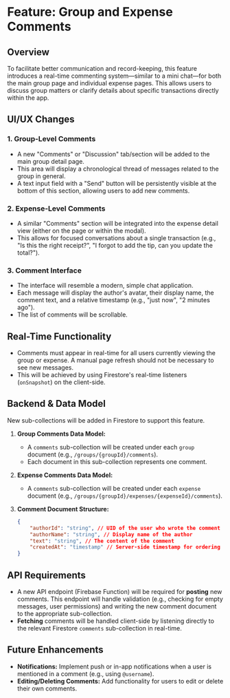 # Feature: Group and Expense Comments

## Overview

To facilitate better communication and record-keeping, this feature introduces a real-time commenting system—similar to a mini chat—for both the main group page and individual expense pages. This allows users to discuss group matters or clarify details about specific transactions directly within the app.

## UI/UX Changes

### 1. Group-Level Comments

- A new "Comments" or "Discussion" tab/section will be added to the main group detail page.
- This area will display a chronological thread of messages related to the group in general.
- A text input field with a "Send" button will be persistently visible at the bottom of this section, allowing users to add new comments.

### 2. Expense-Level Comments

- A similar "Comments" section will be integrated into the expense detail view (either on the page or within the modal).
- This allows for focused conversations about a single transaction (e.g., "Is this the right receipt?", "I forgot to add the tip, can you update the total?").

### 3. Comment Interface

- The interface will resemble a modern, simple chat application.
- Each message will display the author's avatar, their display name, the comment text, and a relative timestamp (e.g., "just now", "2 minutes ago").
- The list of comments will be scrollable.

## Real-Time Functionality

- Comments must appear in real-time for all users currently viewing the group or expense. A manual page refresh should not be necessary to see new messages.
- This will be achieved by using Firestore's real-time listeners (`onSnapshot`) on the client-side.

## Backend & Data Model

New sub-collections will be added in Firestore to support this feature.

1.  **Group Comments Data Model:**
    - A `comments` sub-collection will be created under each `group` document (e.g., `/groups/{groupId}/comments`).
    - Each document in this sub-collection represents one comment.

2.  **Expense Comments Data Model:**
    - A `comments` sub-collection will be created under each `expense` document (e.g., `/groups/{groupId}/expenses/{expenseId}/comments`).

3.  **Comment Document Structure:**
    ```json
    {
        "authorId": "string", // UID of the user who wrote the comment
        "authorName": "string", // Display name of the author
        "text": "string", // The content of the comment
        "createdAt": "timestamp" // Server-side timestamp for ordering
    }
    ```

## API Requirements

- A new API endpoint (Firebase Function) will be required for **posting** new comments. This endpoint will handle validation (e.g., checking for empty messages, user permissions) and writing the new comment document to the appropriate sub-collection.
- **Fetching** comments will be handled client-side by listening directly to the relevant Firestore `comments` sub-collection in real-time.

## Future Enhancements

- **Notifications:** Implement push or in-app notifications when a user is mentioned in a comment (e.g., using `@username`).
- **Editing/Deleting Comments:** Add functionality for users to edit or delete their own comments.
